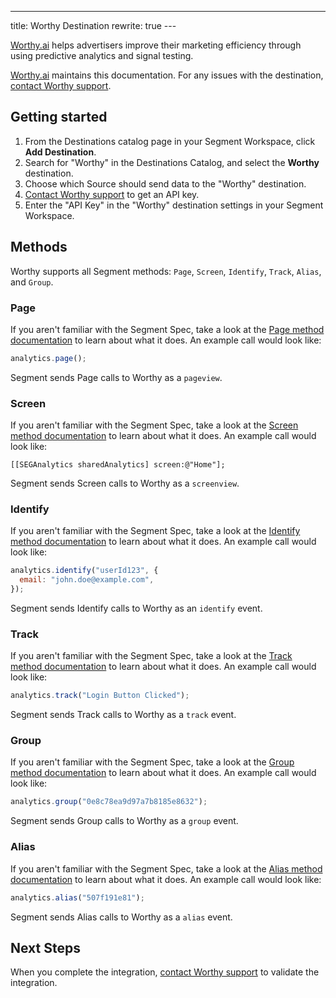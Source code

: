 ---
title: Worthy Destination
rewrite: true
---​

[Worthy.ai](https://worthy.ai) helps advertisers improve their marketing efficiency through using predictive analytics and signal testing.

[Worthy.ai](https://worthy.ai) maintains this documentation. For any issues with the destination, [contact Worthy support](mailto:engineering@worthy.ai).

## Getting started



1. From the Destinations catalog page in your Segment Workspace, click **Add Destination**.
2. Search for "Worthy" in the Destinations Catalog, and select the **Worthy** destination.
3. Choose which Source should send data to the "Worthy" destination.
4. [Contact Worthy support](mailto:engineering@worthy.ai) to get an API key.
5. Enter the "API Key" in the "Worthy" destination settings in your Segment Workspace.

## Methods

Worthy supports all Segment methods: `Page`, `Screen`, `Identify`, `Track`, `Alias`, and `Group`.

### Page

If you aren't familiar with the Segment Spec, take a look at the [Page method documentation](/docs/connections/spec/page/) to learn about what it does. An example call would look like:

```js
analytics.page();
```

Segment sends Page calls to Worthy as a `pageview`.

### Screen

If you aren't familiar with the Segment Spec, take a look at the [Screen method documentation](/docs/connections/spec/screen/) to learn about what it does. An example call would look like:

```obj-c
[[SEGAnalytics sharedAnalytics] screen:@"Home"];
```

Segment sends Screen calls to Worthy as a `screenview`.

### Identify

If you aren't familiar with the Segment Spec, take a look at the [Identify method documentation](/docs/connections/spec/identify/) to learn about what it does. An example call would look like:

```js
analytics.identify("userId123", {
  email: "john.doe@example.com",
});
```

Segment sends Identify calls to Worthy as an `identify` event.

### Track

If you aren't familiar with the Segment Spec, take a look at the [Track method documentation](/docs/connections/spec/track/) to learn about what it does. An example call would look like:

```js
analytics.track("Login Button Clicked");
```

Segment sends Track calls to Worthy as a `track` event.

### Group

If you aren't familiar with the Segment Spec, take a look at the [Group method documentation](/docs/connections/spec/group/) to learn about what it does. An example call would look like:

```js
analytics.group("0e8c78ea9d97a7b8185e8632");
```

Segment sends Group calls to Worthy as a `group` event.

### Alias

If you aren't familiar with the Segment Spec, take a look at the [Alias method documentation](/docs/connections/spec/alias/) to learn about what it does. An example call would look like:

```js
analytics.alias("507f191e81");
```

Segment sends Alias calls to Worthy as a `alias` event.

## Next Steps

When you complete the integration, [contact Worthy support](mailto:engineering@worthy.ai) to validate the integration.
